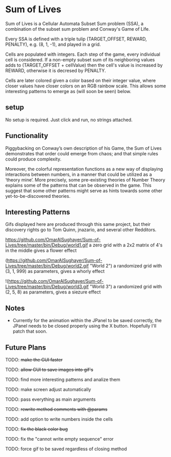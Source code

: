 ﻿# Sum of Lives
Sum of Lives is a Cellular Automata Subset Sum problem (SSA), a combination of the subset sum problem and Conway's Game of Life.

Every SSA is defined with a triple tulip (TARGET_OFFSET, REWARD, PENALTY), e.g. (8, 1, -1), and played in a grid. 

Cells are populated with integers. Each step of the game, every individual cell is considered. If a non-empty subset sum of its neighboring values adds to (TARGET_OFFSET + cellValue) then the cell's value is increased by REWARD, otherwise it is decresed by PENALTY.

Cells are later colored given a color based on their integer value, where closer values have closer colors on an RGB rainbow scale. This allows some interesting patterns to emerge as (will soon be seen) below. 

## setup

No setup is required. Just click and run, no strings attached. 

## Functionality 

Piggybacking on Conway’s own description of his Game, the Sum of Lives demonstrates that order could emerge from chaos; and that simple rules could produce complexity. 

Moreover, the colorful representation functions as a new way of displaying interactions between numbers, in a manner that could be utilized as a ‘theory mine’. More precisely, some pre-existing theories of Number Theory explains some of the patterns that can be observed in the game. This suggest that some other patterns might serve as hints towards some other yet-to-be-discovered theories. 


## Interesting Patterns 

Gifs displayed here are produced through this same project, but their discovery rights go to Tom Quinn, jnazario, and several other Redditors. 

https://github.com/OmarAlSughayer/Sum-of-Lives/tree/master/bin/Debug/world1.gif
a zero grid with a 2x2 matrix of 4's in the middle gives a flower effect

(https://github.com/OmarAlSughayer/Sum-of-Lives/tree/master/bin/Debug/world2.gif "World 2")
a randomized grid with (3, 1, 999) as parameters, gives a whorly effect

!(https://github.com/OmarAlSughayer/Sum-of-Lives/tree/master/bin/Debug/world3.gif "World 3")
a randomized grid with (2, 5, 8) as parameters, gives a siezure effect

## Notes 

  * Currently for the animation within the JPanel to be saved correctly, the JPanel needs to be closed properly using the X button. Hopefully I'll patch that soon. 

## Future Plans 

TODO: ~~make the GUI faster~~

TODO: ~~allow GUI to save images into gif's~~

TODO: find more interesting patterns and analize them

TODO: make screen adjust automatically

TODO: pass everything as main arguments

TODO: ~~rewrite method comments with @params~~

TODO: add option to write numbers inside the cells

TODO: ~~fix the black color bug~~

TODO: fix the "cannot write empty sequence" error

TODO: force gif to be saved regardless of closing method
